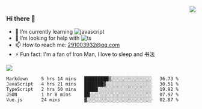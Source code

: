 <img align='right' src='https://github-readme-stats.vercel.app/api?username=niaogege&show_icons=true&theme=radical'/>

### Hi there 👋

- 🌱 I’m currently learning ![javascript](https://img.shields.io/badge/javacript-learn-orange)
- 🤔 I’m looking for help with ![ts](https://img.shields.io/badge/ts-learn-yellow)
- 📫 How to reach me: 291003932@qq.com
- ⚡ Fun fact:  I'm a fan of Iron Man, I love to sleep and 书法

![](https://github-readme-stats.vercel.app/api/top-langs/?username=niaogege&layout=compact)

<!--START_SECTION:waka-->
```text
Markdown     5 hrs 14 mins   █████████▒░░░░░░░░░░░░░░░   36.73 % 
JavaScript   4 hrs 21 mins   ███████▓░░░░░░░░░░░░░░░░░   30.51 % 
TypeScript   2 hrs 50 mins   █████░░░░░░░░░░░░░░░░░░░░   19.92 % 
JSON         1 hr 8 mins     ██░░░░░░░░░░░░░░░░░░░░░░░   07.97 % 
Vue.js       24 mins         ▓░░░░░░░░░░░░░░░░░░░░░░░░   02.87 % 
```
<!--END_SECTION:waka-->

